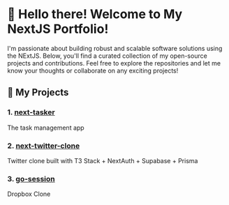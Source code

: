 # 👋 Hello there! Welcome to My NextJS Portfolio!

I'm passionate about building robust and scalable software solutions using the NExtJS. Below, you'll find a curated collection of my open-source projects and contributions. Feel free to explore the repositories and let me know your thoughts or collaborate on any exciting projects!

## 🚀 My Projects

### 1. [**next-tasker**](https://github.com/Shaunakdas/next-tasker)
The task management app

### 2. [**next-twitter-clone**](https://github.com/Shaunakdas/next-twitter-clone)
Twitter clone built with T3 Stack + NextAuth + Supabase + Prisma

### 3. [**go-session**](https://github.com/Shaunakdas/drive-box)
Dropbox Clone
